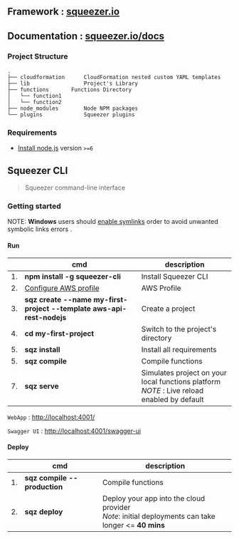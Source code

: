 ## Framework : [squeezer.io](https://squeezer.io)
## Documentation : [squeezer.io/docs](https://squeezer.io/docs/)

### Project Structure

```
.
├── cloudformation      CloudFormation nested custom YAML templates
├── lib                 Project's Library
├── functions       Functions Directory
│   └── function1
│   └── function2
├── node_modules        Node NPM packages
└── plugins             Squeezer plugins
```


### Requirements

- [Install node.js](http://nodejs.org/) version `>=6`

## Squeezer CLI

> Squeezer command-line interface

### Getting started

NOTE: **Windows** users should [enable symlinks](http://answers.perforce.com/articles/KB/3472/?q=enabling&l=en_US&fs=Search&pn=1)  order to avoid unwanted symbolic links errors .

#### Run

|    | cmd | description  |
|----|-----|--------------|
| 1. | **npm install -g squeezer-cli**  |  Install Squeezer CLI |
| 2. | [Configure AWS profile](md/clouds/aws/aws_profile.html)  |  AWS Profile |
| 3. | **sqz create --name my-first-project --template aws-api-rest-nodejs**  |  Create a project |
| 4. | **cd my-first-project**  |  Switch to the project's directory |
| 5. | **sqz install**  |  Install all requirements |
| 5. | **sqz compile**  |  Compile functions |
| 7. | **sqz serve**  |  Simulates project on your local functions platform<br>*NOTE* : Live reload enabled by default |


`WebApp` : [http://localhost:4001/](http://localhost:4001/)

`Swagger UI` : [http://localhost:4001/swagger-ui](http://localhost:4001/swagger-ui)


#### Deploy

|    | cmd | description  |
|----|-----|--------------|
| 1. | **sqz compile --production**  |  Compile functions |
| 2. | **sqz deploy**  | Deploy your app into the cloud provider<br>*Note*: initial deployments can take longer <= **40 mins** |
